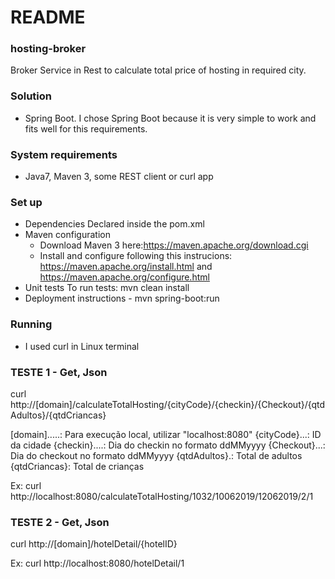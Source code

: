 # README #

### hosting-broker ###
Broker Service in Rest to calculate total price of hosting in required city.

### Solution ###
* Spring Boot. I chose Spring Boot because it is very simple to work and fits well for this requirements.

### System requirements ###
* Java7, Maven 3, some REST client or curl app

### Set up ###
* Dependencies
  Declared inside the pom.xml
* Maven configuration
  - Download Maven 3 here:https://maven.apache.org/download.cgi
  - Install and configure following this instrucions: https://maven.apache.org/install.html and https://maven.apache.org/configure.html
* Unit tests
  To run tests: mvn clean install
* Deployment instructions - 
  mvn spring-boot:run

### Running ###

* I used curl in Linux terminal

### TESTE 1 - Get, Json ###
curl http://[domain]/calculateTotalHosting/{cityCode}/{checkin}/{Checkout}/{qtdAdultos}/{qtdCriancas}

[domain].....: Para execução local, utilizar "localhost:8080"
{cityCode}...: ID da cidade
{checkin}....: Dia do checkin no formato ddMMyyyy
{Checkout}...: Dia do checkout no formato ddMMyyyy
{qtdAdultos}.: Total de adultos
{qtdCriancas}: Total de crianças

Ex:
curl http://localhost:8080/calculateTotalHosting/1032/10062019/12062019/2/1

### TESTE 2 - Get, Json ###
curl http://[domain]/hotelDetail/{hotelID}

Ex:
curl http://localhost:8080/hotelDetail/1

